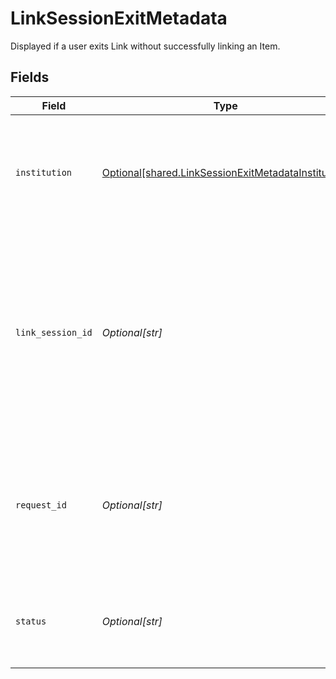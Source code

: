 # LinkSessionExitMetadata

Displayed if a user exits Link without successfully linking an Item.


## Fields

| Field                                                                                                                                                               | Type                                                                                                                                                                | Required                                                                                                                                                            | Description                                                                                                                                                         |
| ------------------------------------------------------------------------------------------------------------------------------------------------------------------- | ------------------------------------------------------------------------------------------------------------------------------------------------------------------- | ------------------------------------------------------------------------------------------------------------------------------------------------------------------- | ------------------------------------------------------------------------------------------------------------------------------------------------------------------- |
| `institution`                                                                                                                                                       | [Optional[shared.LinkSessionExitMetadataInstitution]](../../models/shared/linksessionexitmetadatainstitution.md)                                                    | :heavy_minus_sign:                                                                                                                                                  | An institution object. If the Item was created via Same-Day micro-deposit verification, will be `null`.                                                             |
| `link_session_id`                                                                                                                                                   | *Optional[str]*                                                                                                                                                     | :heavy_minus_sign:                                                                                                                                                  | A unique identifier associated with a user's actions and events through the Link flow. Include this identifier when opening a support ticket for faster turnaround. |
| `request_id`                                                                                                                                                        | *Optional[str]*                                                                                                                                                     | :heavy_minus_sign:                                                                                                                                                  | The request ID for the last request made by Link. This can be shared with Plaid Support to expedite investigation.                                                  |
| `status`                                                                                                                                                            | *Optional[str]*                                                                                                                                                     | :heavy_minus_sign:                                                                                                                                                  | The point at which the user exited the Link flow. One of the following values.                                                                                      |